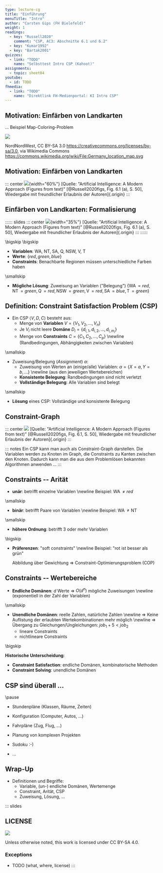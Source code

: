 ```yaml
---
type: lecture-cg
title: "Einführung"
menuTitle: "Intro"
author: "Carsten Gips (FH Bielefeld)"
weight: 1
readings:
  - key: "Russell2020"
    comment: "CSP, AC3: Abschnitte 6.1 und 6.2"
  - key: "Kumar1992"
  - key: "Bartak2001"
quizzes:
  - link: "TODO"
    name: "Selbsttest Intro CSP (Kahoot)"
assignments:
  - topic: sheet04
youtube:
  - id: TODO
fhmedia:
  - link: "TODO"
    name: "Direktlink FH-Medienportal: KI Intro CSP"
---
```



## Motivation: Einfärben von Landkarten

... Beispiel Map-Coloring-Problem

![](https://upload.wikimedia.org/wikipedia/commons/0/0d/Germany_location_map.svg)

NordNordWest, CC BY-SA 3.0 <https://creativecommons.org/licenses/by-sa/3.0>, via Wikimedia Commons
https://commons.wikimedia.org/wiki/File:Germany_location_map.svg

## Motivation: Einfärben von Landkarten

::: center
![](images/australia.png){width="60%"}
[Quelle: "Artificial Intelligence: A Modern Approach (Figures from text)" [@Russell2020figs, Fig. 6.1 (a), S. 50], Wiedergabe mit freundlicher Erlaubnis der Autoren]{.origin}
:::


## Einfärben von Landkarten: Formalisierung

:::::: slides
::: center
![](images/australia.png){width="35%"}
[Quelle: "Artificial Intelligence: A Modern Approach (Figures from text)" [@Russell2020figs, Fig. 6.1 (a), S. 50], Wiedergabe mit freundlicher Erlaubnis der Autoren]{.origin}
:::
::::::

\bigskip
\bigskip

*   **Variablen**: WA, NT, SA, Q, NSW, V, T
*   **Werte**: $\lbrace red, green, blue \rbrace$
*   **Constraints**: Benachbarte Regionen müssen unterschiedliche Farben haben

\smallskip

*   **Mögliche Lösung**: Zuweisung an Variablen ("Belegung")
    $\lbrace \operatorname{WA} = red , \operatorname{NT} = green, \operatorname{Q} = red ,
    \operatorname{NSW} = green, \operatorname{V} = red , \operatorname{SA} = blue,
    \operatorname{T} = green \rbrace$


## Definition: Constraint Satisfaction Problem (CSP)

*   Ein CSP $\langle V, D, C \rangle$ besteht aus:
    *   Menge von **Variablen** $V = \lbrace V_1, V_2, \ldots, V_n \rbrace$
    *   Je $V_i$ nicht leere **Domäne** $D_i = \lbrace d_{i,1}, d_{i,2}, \ldots, d_{i,m_i} \rbrace$
    *   Menge von **Constraints** $C = \lbrace C_1, C_2, \ldots, C_p \rbrace$ \newline
        (Randbedingungen, Abhängigkeiten zwischen Variablen)

\smallskip

*   Zuweisung/Belegung (*Assignment*) $\alpha$:
    *   Zuweisung von Werten an (einige/alle) Variablen:
        $\alpha = \lbrace X=a, Y=b, \ldots \rbrace$ \newline
        (aus den jeweiligen Wertebereichen)
    *   **Konsistente Belegung**: Randbedingungen sind nicht verletzt
    *   **Vollständige Belegung**: Alle Variablen sind belegt

\smallskip

*   **Lösung** eines CSP: Vollständige und konsistente Belegung


## Constraint-Graph

::: center
![](images/australia-csp.png)
[Quelle: "Artificial Intelligence: A Modern Approach (Figures from text)" [@Russell2020figs, Fig. 6.1, S. 50], Wiedergabe mit freundlicher Erlaubnis der Autoren]{.origin}
:::

::: notes
Ein CSP kann man auch als Constraint-Graph darstellen. Die Variablen werden zu Knoten im
Graph, die Constraints zu Kanten zwischen den Knoten. Dadurch kann man die aus dem Problemlösen
bekannten Algorithmen anwenden ...
:::


## Constraints -- Arität

*   **unär**: betrifft einzelne Variablen \newline
    Beispiel: $\operatorname{WA} \neq red$

\smallskip

*   **binär**: betrifft Paare von Variablen \newline
    Beispiel: $\operatorname{WA} \neq \operatorname{NT}$

\smallskip

*   **höhere Ordnung**: betrifft 3 oder mehr Variablen

\bigskip

*   **Präferenzen**: "soft constraints" \newline
    Beispiel: "rot ist besser als grün"

    Abbildung über Gewichtung => Constraint-Optimierungsproblem (COP)


## Constraints -- Wertebereiche

*   **Endliche Domänen**: $d$ Werte => $O(d^n)$ mögliche Zuweisungen \newline
    (exponentiell in der Zahl der Variablen)

\smallskip

*   **Unendliche Domänen**: reelle Zahlen, natürliche Zahlen \newline
    => Keine Auflistung der erlaubten Wertekombinationen mehr möglich \newline
    => Übergang zu Gleichungen/Ungleichungen: $job_1+5<job_2$
    *   lineare Constraints
    *   nichtlineare Constraints

\bigskip

**Historische Unterscheidung**:

*   **Constraint Satisfaction**: endliche Domänen, kombinatorische Methoden
*   **Constraint Solving**: unendliche Domänen


## CSP sind überall ...

\pause

*   Stundenpläne (Klassen, Räume, Zeiten)

*   Konfiguration (Computer, Autos, ...)

*   Fahrpläne (Zug, Flug, ...)

*   Planung von komplexen Projekten

*   Sudoku :-)

*   ...


## Wrap-Up

*   Definitionen und Begriffe:
    *   Variable, (un-) endliche Domänen, Wertemenge
    *   Constraint, Arität, CSP
    *   Zuweisung, Lösung, ...







<!-- DO NOT REMOVE - THIS IS A LAST SLIDE TO INDICATE THE LICENSE AND POSSIBLE EXCEPTIONS (IMAGES, ...). -->
::: slides
## LICENSE
![](https://licensebuttons.net/l/by-sa/4.0/88x31.png)

Unless otherwise noted, this work is licensed under CC BY-SA 4.0.

### Exceptions
*   TODO (what, where, license)
:::
